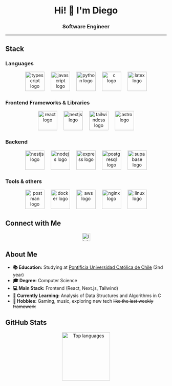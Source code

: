 <h1 align="center">Hi! 👋 I'm Diego</h1>
<h3 align="center">Software Engineer</h3>

---

## Stack

### Languages
<div align="center">
  <img src="https://skillicons.dev/icons?i=ts" height="60" alt="typescript logo" />
  <img width="12" />
  <img src="https://skillicons.dev/icons?i=js" height="60" alt="javascript logo" />
  <img width="12" />
  <img src="https://skillicons.dev/icons?i=py" height="60" alt="python logo" />
  <img width="12" />
  <img src="https://skillicons.dev/icons?i=c" height="60" alt="c logo" />
  <img width="12" />
  <img src="https://skillicons.dev/icons?i=latex" height="60" alt="latex logo" />
</div>

### Frontend Frameworks & Libraries
<div align="center">
  <img src="https://skillicons.dev/icons?i=react" height="60" alt="react logo" />
  <img width="12" />
  <img src="https://skillicons.dev/icons?i=nextjs" height="60" alt="nextjs logo" />
  <img width="12" />
  <img src="https://skillicons.dev/icons?i=tailwind" height="60" alt="tailwindcss logo" />
  <img width="12" />
  <img src="https://skillicons.dev/icons?i=astro" height="60" alt="astro logo" />
</div>

### Backend
<div align="center">
  <img src="https://skillicons.dev/icons?i=nestjs" height="60" alt="nestjs logo" />
  <img width="12" />
  <img src="https://skillicons.dev/icons?i=nodejs" height="60" alt="nodejs logo" />
  <img width="12" />
  <img src="https://skillicons.dev/icons?i=express" height="60" alt="express logo" />
  <img width="12" />
  <img src="https://skillicons.dev/icons?i=postgres" height="60" alt="postgresql logo" />
  <img width="12" />
  <img src="https://skillicons.dev/icons?i=supabase" height="60" alt="supabase logo" />
</div>

### Tools & others
<div align="center">
  <img src="https://skillicons.dev/icons?i=postman" height="60" alt="postman logo" />
  <img width="12" />
  <img src="https://skillicons.dev/icons?i=docker" height="60" alt="docker logo" />
  <img width="12" />
  <img src="https://skillicons.dev/icons?i=aws" height="60" alt="aws logo" />
  <img width="12" />
  <img src="https://skillicons.dev/icons?i=nginx" height="60" alt="nginx logo" />
  <img width="12" />
  <img src="https://skillicons.dev/icons?i=linux" height="60" alt="linux logo" />
</div>



## Connect with Me
<div align="center">
  <a href="https://linkedin.com/in/idiegoo" target="_blank">
    <img src="https://img.shields.io/static/v1?message=LinkedIn&logo=linkedin&label=idiegoo&color=0077B5&logoColor=white&style=for-the-badge" height="25" alt="linkedin logo" />
  </a>
</div>



## About Me

- **📚 Education:** Studying at [Pontificia Universidad Católica de Chile](https://www.uc.cl) (2nd year)  
- **🎓 Degree:** Computer Science  
- **💻 Main Stack:** Frontend (React, Next.js, Tailwind)  
- **📖 Currently Learning:** Analysis of Data Structures and Algorithms in C  
- **🎨 Hobbies:** Gaming, music, exploring new tech ~~like the last weekly framework~~



## GitHub Stats

<div align="center">
  <img src="https://github-readme-stats.vercel.app/api/top-langs/?username=idiegoo&layout=compact&theme=dracula&langs_count=5" height="150" alt="Top languages" />
</div>

</div>

